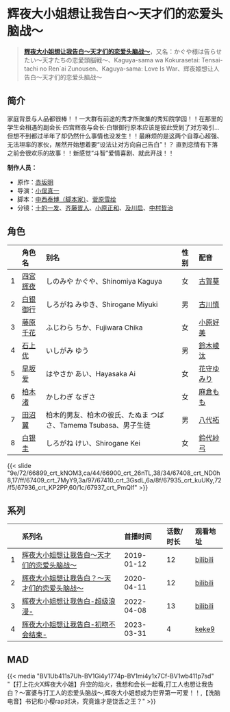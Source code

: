 # 辉夜大小姐想让我告白～天才们的恋爱头脑战～


> <u>**[辉夜大小姐想让我告白～天才们的恋爱头脑战～](http://bgm.tv/subject/248175)**</u>，又名：かぐや様は告らせたい～天才たちの恋愛頭脳戦～、Kaguya-sama wa Kokurasetai: Tensai-tachi no Ren`ai Zunousen、Kaguya-sama: Love Is War、辉夜姬想让人告白～天才们的恋爱头脑战～

## 简介


家庭背景与人品都很棒！！一大群有前途的秀才所聚集的秀知院学园！！在那里的学生会相遇的副会长·四宫辉夜与会长·白银御行原本应该是彼此受到了对方吸引…但想不到都过半年了却仍然什么事情也没发生！！最麻烦的是这两个自尊心超强、无法坦率的家伙，居然开始想着要“设法让对方向自己告白”！？
直到恋情有下落之前会很欢乐的故事！！新感觉“斗智”爱情喜剧、就此开战！！

**制作人员：**
- 原作：[赤坂明](http://bgm.tv/person/11195)
- 导演：[小俣真一](http://bgm.tv/person/7608)
- 脚本：[中西泰博（脚本家）](http://bgm.tv/person/21512)、[菅原雪绘](http://bgm.tv/person/18072)
- 分镜：[十的一发](http://bgm.tv/person/37593)、[齐藤哲人](http://bgm.tv/person/2737)、[小原正和](http://bgm.tv/person/1722)、[及川启](http://bgm.tv/person/3673)、[中村哲治](http://bgm.tv/person/1182)

## 角色

|     |   角色名   |   别名  | 性别 |  配音  |
|:--- |:------  |:----      |:---  |:--   |
| 1 | [四宫辉夜](http://bgm.tv/character/66899) | しのみや かぐや、Shinomiya Kaguya | 女 | [古賀葵](http://bgm.tv/person/19606) |
| 2 | [白银御行](http://bgm.tv/character/66900) | しろがね みゆき、Shirogane Miyuki | 男 | [古川慎](http://bgm.tv/person/12483) |
| 3 | [藤原千花](http://bgm.tv/character/67408) | ふじわら ちか、Fujiwara Chika | 女 | [小原好美](http://bgm.tv/person/27194) |
| 4 | [石上优](http://bgm.tv/character/67409) | いしがみ ゆう | 男 | [鈴木崚汰](http://bgm.tv/person/30620) |
| 5 | [早坂爱](http://bgm.tv/character/67410) | はやさか あい、Hayasaka Ai | 女 | [花守ゆみり](http://bgm.tv/person/10503) |
| 6 | [柏木渚](http://bgm.tv/character/67935) | かしわぎ なぎさ | 女 | [麻倉もも](http://bgm.tv/person/13565) |
| 7 | [田沼翼](http://bgm.tv/character/67936) | 柏木的男友、柏木の彼氏、たぬま つばさ、Tamema Tsubasa、男子生徒 | 男 | [八代拓](http://bgm.tv/person/19713) |
| 8 | [白银圭](http://bgm.tv/character/67937) | しろがね けい、Shirogane Kei | 女 | [鈴代紗弓](http://bgm.tv/person/32687) |

{{< slide "9e/72/66899_crt_kNOM3,ca/44/66900_crt_26nTL,38/34/67408_crt_ND0h8,17/ff/67409_crt_7MyY9,3a/97/67410_crt_3GsdL,6a/8f/67935_crt_kuUKy,72/f5/67936_crt_KP2PP,60/1c/67937_crt_PmQlf" >}}

## 系列

|     | 系列名                    | 首播时间       | 话数/时长 | 观看地址                                                       |
| :-- | :--------------------- | :--------- | :---- | :--------------------------------------------------------- |
| 1   |[辉夜大小姐想让我告白～天才们的恋爱头脑战～](https://bgm.tv/subject/248175)| 2019-01-12 | 12    | [bilibili](https://www.bilibili.com/bangumi/play/ep259770) |
| 2   |[辉夜大小姐想让我告白？～天才们的恋爱头脑战～](https://bgm.tv/subject/293049)| 2020-04-11 | 12    | [bilibili](https://www.bilibili.com/bangumi/play/ss32982)  |
| 3   |[辉夜大小姐想让我告白-超级浪漫-](https://bgm.tv/subject/317613)| 2022-04-08 | 13    | [bilibili](https://www.bilibili.com/bangumi/play/ss41411)  |
| 4   |[辉夜大小姐想让我告白-初吻不会结束-](https://bgm.tv/subject/425211)| 2023-03-31 | 4     | [keke9](https://www.keke9.app/play/45180-4-410786.html)    |




## MAD

{{< media  "BV1Ub411s7Uh-BV1Gi4y1774p-BV1mi4y1x7Cf-BV1wb411p7sd"
"【打上花火X辉夜大小姐】升空的焰火，我想和会长一起看,打工人也想让我告白？～富婆与打工人的恋爱头脑战～,辉夜大小姐想成为世界第一可爱！！,【洗脑电音】书记和小樱rap对决，究竟谁才是饶舌之王？"  >}}


